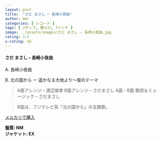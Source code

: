 ```yaml
---
layout: post
title:  "さだ まさし – 長崎小夜曲"
author: mmr
categories: [ レコード ]
tags: [ Jポップ, 懐メロ, 7インチ ]
image: ../assets/images/さだ まさし – 長崎小夜曲.jpg
rating: 3.5
v-rating: VG
---
```


#### さだ まさし – 長崎小夜曲

A. 長崎小夜曲 

B. 北の国から ー 遥かなる大地より〜蛍のテーマ

> A面アレンジ – 渡辺俊幸 B面アレンジ – さだまさし
A面・B面 歌詞＆ミュージック – さだまさし

> B面は、フジテレビ系「北の国から」の主題歌。

[メルカリで購入](https://jp.mercari.com/item/m45483880939)

<div class="mt-4 mb-4 d-flex align-items-center">
<strong class="mr-1">盤質: NM</strong>
</div>
<div class="mt-4 mb-4 d-flex align-items-center">
<strong class="mr-1">ジャケット: EX</strong>
</div>
